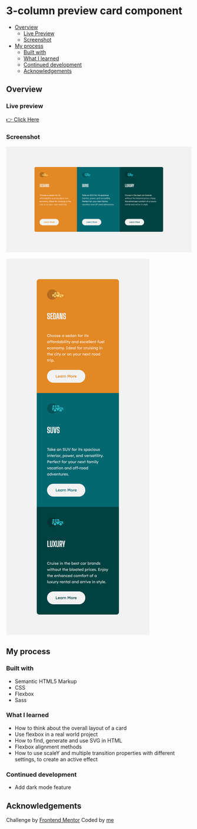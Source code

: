 # 3-column preview card component

- [Overview](#overview)
  - [Live Preview](#Live-preview)
  - [Screenshot](#screenshot)
- [My process](#my-process)
  - [Built with](#built-with)
  - [What I learned](#what-i-learned)
  - [Continued development](#continued-development)
  - [Acknowledgements](#acknowledgements)

## Overview

### Live preview

[👉 Click Here](https://bhornbhaya.github.io/3-column-preview-card/)

### Screenshot

![Desktop screenshot](images/screenshot-desktop.png)

![Mobile screenshot](images/screenshot-mobile.png)

## My process

### Built with

- Semantic HTML5 Markup
- CSS
- Flexbox
- Sass

### What I learned

- How to think about the overall layout of a card
- Use flexbox in a real world project
- How to find, generate and use SVG in HTML
- Flexbox alignment methods
- How to use scaleY and multiple transition properties with different settings, to create an active effect

### Continued development

- Add dark mode feature

## Acknowledgements

Challenge by [Frontend Mentor](https://www.frontendmentor.io?ref=challenge)
Coded by [me](https://www.linkedin.com/in/bhornbhaya/)
